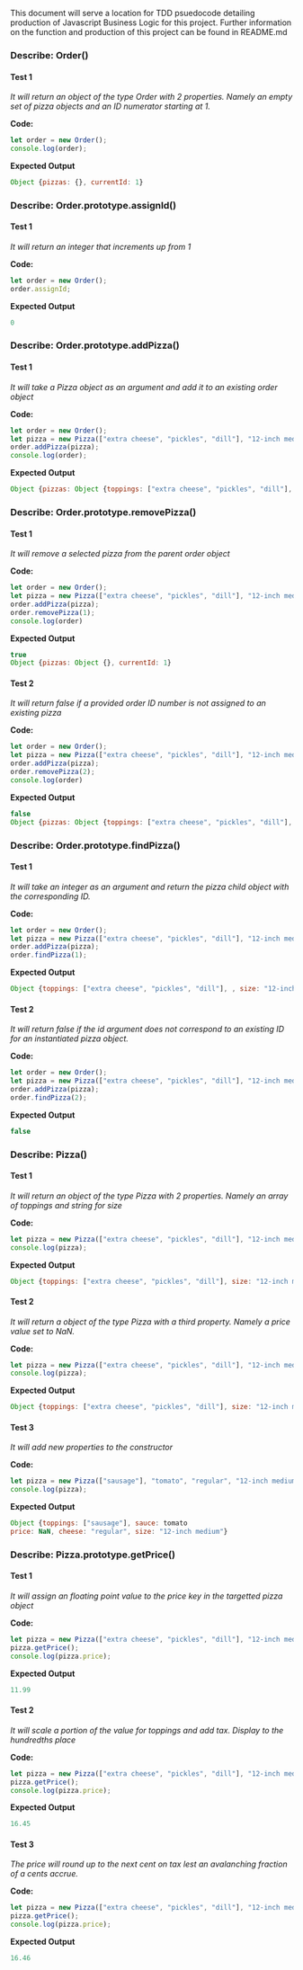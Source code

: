 This document will serve a location for TDD psuedocode detailing production of Javascript Business Logic for this project. Further information on the function and production of this project can be found in README.md

### **Describe:** Order() ###
#### **Test 1** ####
*It will return an object of the type Order with 2 properties. Namely an empty set of pizza objects and an ID numerator starting at 1.*

**Code:**
```javascript
let order = new Order();
console.log(order);
```

**Expected Output**
```javascript
Object {pizzas: {}, currentId: 1}
```

### **Describe:** Order.prototype.assignId() ###
#### **Test 1** ####
*It will return an integer that increments up from 1*

**Code:**
```javascript
let order = new Order();
order.assignId;
```

**Expected Output**
```javascript
0
```

### **Describe:** Order.prototype.addPizza() ###
#### **Test 1** ####
*It will take a Pizza object as an argument and add it to an existing order object*

**Code:**
```javascript
let order = new Order();
let pizza = new Pizza(["extra cheese", "pickles", "dill"], "12-inch medium");
order.addPizza(pizza);
console.log(order);
```

**Expected Output**
```javascript
Object {pizzas: Object {toppings: ["extra cheese", "pickles", "dill"], , size: "12-inch medium"}, currentId: 1}
```

### **Describe:** Order.prototype.removePizza() ###
#### **Test 1** ####
*It will remove a selected pizza from the parent order object*

**Code:**
```javascript
let order = new Order();
let pizza = new Pizza(["extra cheese", "pickles", "dill"], "12-inch medium");
order.addPizza(pizza);
order.removePizza(1);
console.log(order)
```

**Expected Output**
```javascript
true
Object {pizzas: Object {}, currentId: 1}
```

#### **Test 2** ####
*It will return false if a provided order ID number is not assigned to an existing pizza*

**Code:**
```javascript
let order = new Order();
let pizza = new Pizza(["extra cheese", "pickles", "dill"], "12-inch medium");
order.addPizza(pizza);
order.removePizza(2);
console.log(order)
```

**Expected Output**
```javascript
false
Object {pizzas: Object {toppings: ["extra cheese", "pickles", "dill"], , size: "12-inch medium"}, currentId: 1}
```

### **Describe:** Order.prototype.findPizza() ###
#### **Test 1** ####
*It will take an integer as an argument and return the pizza child object with the corresponding ID.*

**Code:**
```javascript
let order = new Order();
let pizza = new Pizza(["extra cheese", "pickles", "dill"], "12-inch medium");
order.addPizza(pizza);
order.findPizza(1);
```

**Expected Output**
```javascript
Object {toppings: ["extra cheese", "pickles", "dill"], , size: "12-inch medium", price: NaN, id: 1}
```

#### **Test 2** ####
*It will return false if the id argument does not correspond to an existing ID for an instantiated pizza object.*

**Code:**
```javascript
let order = new Order();
let pizza = new Pizza(["extra cheese", "pickles", "dill"], "12-inch medium");
order.addPizza(pizza);
order.findPizza(2);
```

**Expected Output**
```javascript
false
```


### **Describe:** Pizza() ###
#### **Test 1** ####
*It will return an object of the type Pizza with 2 properties. Namely an array of toppings and string for size*

**Code:**
```javascript
let pizza = new Pizza(["extra cheese", "pickles", "dill"], "12-inch medium");
console.log(pizza);
```

**Expected Output**
```javascript
Object {toppings: ["extra cheese", "pickles", "dill"], size: "12-inch medium"}
```

#### **Test 2** ####
*It will return a object of the type Pizza with a third property. Namely a price value set to NaN.*

**Code:**
```javascript
let pizza = new Pizza(["extra cheese", "pickles", "dill"], "12-inch medium");
console.log(pizza);
```

**Expected Output**
```javascript
Object {toppings: ["extra cheese", "pickles", "dill"], size: "12-inch medium", price: NaN}
```

#### **Test 3** ####
*It will add new properties to the constructor*

**Code:**
```javascript
let pizza = new Pizza(["sausage"], "tomato", "regular", "12-inch medium");
console.log(pizza);
```

**Expected Output**
```javascript
Object {toppings: ["sausage"], sauce: tomato
price: NaN, cheese: "regular", size: "12-inch medium"}
```


### **Describe:** Pizza.prototype.getPrice() ###
#### **Test 1** ####
*It will assign an floating point value to the price key in the targetted pizza object*

**Code:**
```javascript
let pizza = new Pizza(["extra cheese", "pickles", "dill"], "12-inch medium");
pizza.getPrice();
console.log(pizza.price);
```

**Expected Output**
```javascript
11.99
```

#### **Test 2** ####
*It will scale a portion of the value for toppings and add tax. Display to the hundredths place*

**Code:**
```javascript
let pizza = new Pizza(["extra cheese", "pickles", "dill"], "12-inch medium");
pizza.getPrice();
console.log(pizza.price);
```

**Expected Output**
```javascript
16.45
```

#### **Test 3** ####
*The price will round up to the next cent on tax lest an avalanching fraction of a cents accrue.*

**Code:**
```javascript
let pizza = new Pizza(["extra cheese", "pickles", "dill"], "12-inch medium");
pizza.getPrice();
console.log(pizza.price);
```

**Expected Output**
```javascript
16.46
```

